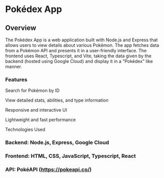 # Pokédex App

## Overview

The Pokédex App is a web application built with Node.js and Express that allows users to view details about various Pokémon. The app fetches data from a Pokémon API and presents it in a user-friendly interface. The frontend uses React, Typescript, and Vite, taking the data given by the backend (hosted using Google Cloud) and display it in a "Pokédex" like manner.

### Features

Search for Pokémon by ID

View detailed stats, abilities, and type information

Responsive and interactive UI

Lightweight and fast performance

Technologies Used

### Backend: Node.js, Express, Google Cloud

### Frontend: HTML, CSS, JavaScript, Typescript, React

### API: PokéAPI (https://pokeapi.co/)

